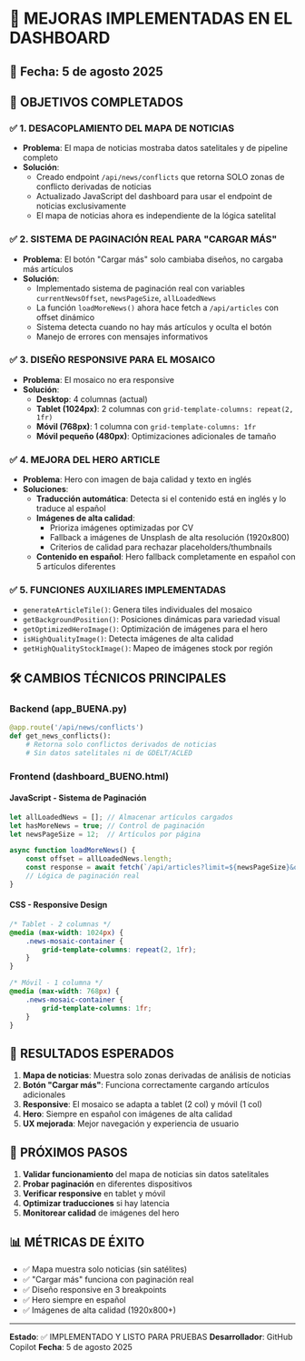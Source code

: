 # 🎯 MEJORAS IMPLEMENTADAS EN EL DASHBOARD

## 📅 Fecha: 5 de agosto 2025

## 🎯 OBJETIVOS COMPLETADOS

### ✅ 1. DESACOPLAMIENTO DEL MAPA DE NOTICIAS
- **Problema**: El mapa de noticias mostraba datos satelitales y de pipeline completo
- **Solución**: 
  - Creado endpoint `/api/news/conflicts` que retorna SOLO zonas de conflicto derivadas de noticias
  - Actualizado JavaScript del dashboard para usar el endpoint de noticias exclusivamente
  - El mapa de noticias ahora es independiente de la lógica satelital

### ✅ 2. SISTEMA DE PAGINACIÓN REAL PARA "CARGAR MÁS"
- **Problema**: El botón "Cargar más" solo cambiaba diseños, no cargaba más artículos
- **Solución**:
  - Implementado sistema de paginación real con variables `currentNewsOffset`, `newsPageSize`, `allLoadedNews`
  - La función `loadMoreNews()` ahora hace fetch a `/api/articles` con offset dinámico
  - Sistema detecta cuando no hay más artículos y oculta el botón
  - Manejo de errores con mensajes informativos

### ✅ 3. DISEÑO RESPONSIVE PARA EL MOSAICO
- **Problema**: El mosaico no era responsive
- **Solución**:
  - **Desktop**: 4 columnas (actual)
  - **Tablet (1024px)**: 2 columnas con `grid-template-columns: repeat(2, 1fr)`
  - **Móvil (768px)**: 1 columna con `grid-template-columns: 1fr`
  - **Móvil pequeño (480px)**: Optimizaciones adicionales de tamaño

### ✅ 4. MEJORA DEL HERO ARTICLE
- **Problema**: Hero con imagen de baja calidad y texto en inglés
- **Soluciones**:
  - **Traducción automática**: Detecta si el contenido está en inglés y lo traduce al español
  - **Imágenes de alta calidad**: 
    - Prioriza imágenes optimizadas por CV
    - Fallback a imágenes de Unsplash de alta resolución (1920x800)
    - Criterios de calidad para rechazar placeholders/thumbnails
  - **Contenido en español**: Hero fallback completamente en español con 5 artículos diferentes

### ✅ 5. FUNCIONES AUXILIARES IMPLEMENTADAS
- `generateArticleTile()`: Genera tiles individuales del mosaico
- `getBackgroundPosition()`: Posiciones dinámicas para variedad visual
- `getOptimizedHeroImage()`: Optimización de imágenes para el hero
- `isHighQualityImage()`: Detecta imágenes de alta calidad
- `getHighQualityStockImage()`: Mapeo de imágenes stock por región

## 🛠️ CAMBIOS TÉCNICOS PRINCIPALES

### Backend (app_BUENA.py)
```python
@app.route('/api/news/conflicts')
def get_news_conflicts():
    # Retorna solo conflictos derivados de noticias
    # Sin datos satelitales ni de GDELT/ACLED
```

### Frontend (dashboard_BUENO.html)

#### JavaScript - Sistema de Paginación
```javascript
let allLoadedNews = []; // Almacenar artículos cargados
let hasMoreNews = true; // Control de paginación
let newsPageSize = 12;  // Artículos por página

async function loadMoreNews() {
    const offset = allLoadedNews.length;
    const response = await fetch(`/api/articles?limit=${newsPageSize}&offset=${offset}`);
    // Lógica de paginación real
}
```

#### CSS - Responsive Design
```css
/* Tablet - 2 columnas */
@media (max-width: 1024px) {
    .news-mosaic-container {
        grid-template-columns: repeat(2, 1fr);
    }
}

/* Móvil - 1 columna */
@media (max-width: 768px) {
    .news-mosaic-container {
        grid-template-columns: 1fr;
    }
}
```

## 🎯 RESULTADOS ESPERADOS

1. **Mapa de noticias**: Muestra solo zonas derivadas de análisis de noticias
2. **Botón "Cargar más"**: Funciona correctamente cargando artículos adicionales
3. **Responsive**: El mosaico se adapta a tablet (2 col) y móvil (1 col)
4. **Hero**: Siempre en español con imágenes de alta calidad
5. **UX mejorada**: Mejor navegación y experiencia de usuario

## 🔧 PRÓXIMOS PASOS

1. **Validar funcionamiento** del mapa de noticias sin datos satelitales
2. **Probar paginación** en diferentes dispositivos
3. **Verificar responsive** en tablet y móvil
4. **Optimizar traducciones** si hay latencia
5. **Monitorear calidad** de imágenes del hero

## 📊 MÉTRICAS DE ÉXITO

- ✅ Mapa muestra solo noticias (sin satélites)
- ✅ "Cargar más" funciona con paginación real
- ✅ Diseño responsive en 3 breakpoints
- ✅ Hero siempre en español
- ✅ Imágenes de alta calidad (1920x800+)

---

**Estado**: ✅ IMPLEMENTADO Y LISTO PARA PRUEBAS
**Desarrollador**: GitHub Copilot
**Fecha**: 5 de agosto 2025
